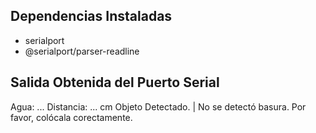 ## Dependencias Instaladas

- serialport
- @serialport/parser-readline

## Salida Obtenida del Puerto Serial

Agua: ...
Distancia: ... cm
Objeto Detectado. | No se detectó basura. Por favor, colócala corectamente.
